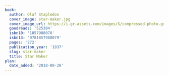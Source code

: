 ```yaml
---
book:
  author: Olaf Stapledon
  cover_image: star-maker.jpg
  cover_image_url: https://i.gr-assets.com/images/S/compressed.photo.goodreads.com/books/1328048540l/525304._SX98_.jpg
  goodreads: '525304'
  isbn10: '1857988078'
  isbn13: '9781857988079'
  pages: '272'
  publication_year: '1937'
  slug: star-maker
  title: Star Maker
plan:
  date_added: '2018-08-28'
---
```

